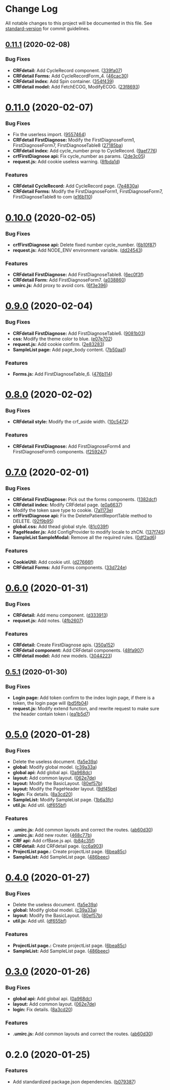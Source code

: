 # Change Log

All notable changes to this project will be documented in this file. See [standard-version](https://github.com/conventional-changelog/standard-version) for commit guidelines.

<a name="0.11.1"></a>
## [0.11.1](https://github.com/IcebearDL/pet-flask-refactor/compare/v0.11.0...v0.11.1) (2020-02-08)


### Bug Fixes

* **CRFdetail:** Add CycleRecord component. ([339fa07](https://github.com/IcebearDL/pet-flask-refactor/commit/339fa07))
* **CRFdetail Forms:** Add CycleRecordForm_4. ([46cac30](https://github.com/IcebearDL/pet-flask-refactor/commit/46cac30))
* **CRFdetail index:** Add Spin container. ([354f439](https://github.com/IcebearDL/pet-flask-refactor/commit/354f439))
* **CRFdetail model:** Add FetchECOG, ModifyECOG. ([23f8693](https://github.com/IcebearDL/pet-flask-refactor/commit/23f8693))



<a name="0.11.0"></a>
# [0.11.0](https://github.com/IcebearDL/pet-flask-refactor/compare/v0.10.0...v0.11.0) (2020-02-07)


### Bug Fixes

* Fix the userless import. ([9557464](https://github.com/IcebearDL/pet-flask-refactor/commit/9557464))
* **CRFdetail FirstDiagnose:** Modify the FirstDiagnoseForm1, FirstDiagnoseForm7, FirstDiagnoseTable8 ([27185ba](https://github.com/IcebearDL/pet-flask-refactor/commit/27185ba))
* **CRFdetail index:** Add cycle_number prop to CycleRecord. ([9aef776](https://github.com/IcebearDL/pet-flask-refactor/commit/9aef776))
* **crfFirstDiagnose api:** Fix cycle_number as params. ([2de3c05](https://github.com/IcebearDL/pet-flask-refactor/commit/2de3c05))
* **request.js:** Add cookie useless warning. ([8fbda1d](https://github.com/IcebearDL/pet-flask-refactor/commit/8fbda1d))


### Features

* **CRFdetail CycleRecord:** Add CycleRecord page. ([7e4830a](https://github.com/IcebearDL/pet-flask-refactor/commit/7e4830a))
* **CRFdetail Forms:** Modify the FirstDiagnoseForm1, FirstDiagnoseForm7, FirstDiagnoseTable8 to com ([e16b110](https://github.com/IcebearDL/pet-flask-refactor/commit/e16b110))



<a name="0.10.0"></a>
# [0.10.0](https://github.com/IcebearDL/pet-flask-refactor/compare/v0.9.0...v0.10.0) (2020-02-05)


### Bug Fixes

* **crfFirstDiagnose api:** Delete fixed number cycle_number. ([6b10f87](https://github.com/IcebearDL/pet-flask-refactor/commit/6b10f87))
* **request.js:** Add NODE_ENV environment variable. ([dd24543](https://github.com/IcebearDL/pet-flask-refactor/commit/dd24543))


### Features

* **CRFdetail FirstDiagnose:** Add FirstDiagnoseTable8. ([6ec0f3f](https://github.com/IcebearDL/pet-flask-refactor/commit/6ec0f3f))
* **CRFdetail Form:** Add FirstDiagnoseForm7. ([a038860](https://github.com/IcebearDL/pet-flask-refactor/commit/a038860))
* **umirc.js:** Add proxy to avoid cors. ([6f3e396](https://github.com/IcebearDL/pet-flask-refactor/commit/6f3e396))



<a name="0.9.0"></a>
# [0.9.0](https://github.com/IcebearDL/pet-flask-refactor/compare/v0.8.0...v0.9.0) (2020-02-04)


### Bug Fixes

* **CRFdetail FirstDiagnose:** Add FirstDiagnoseTable6. ([9081b03](https://github.com/IcebearDL/pet-flask-refactor/commit/9081b03))
* **css:** Modify the theme color to blue. ([e07e702](https://github.com/IcebearDL/pet-flask-refactor/commit/e07e702))
* **request.js:** Add cookie confirm. ([2e83283](https://github.com/IcebearDL/pet-flask-refactor/commit/2e83283))
* **SampleList page:** Add page_body content. ([7b50aa1](https://github.com/IcebearDL/pet-flask-refactor/commit/7b50aa1))


### Features

* **Forms.js:** Add FirstDiagnoseTable_6. ([476b114](https://github.com/IcebearDL/pet-flask-refactor/commit/476b114))



<a name="0.8.0"></a>
# [0.8.0](https://github.com/IcebearDL/pet-flask-refactor/compare/v0.7.0...v0.8.0) (2020-02-02)


### Bug Fixes

* **CRFdetail style:** Modify the crf_aside width. ([10c5472](https://github.com/IcebearDL/pet-flask-refactor/commit/10c5472))


### Features

* **CRFdetail FirstDiagnose:** Add FirstDiagnoseForm4 and FirstDiagnoseForm5 components. ([f259247](https://github.com/IcebearDL/pet-flask-refactor/commit/f259247))



<a name="0.7.0"></a>
# [0.7.0](https://github.com/IcebearDL/pet-flask-refactor/compare/v0.6.0...v0.7.0) (2020-02-01)


### Bug Fixes

* **CRFdetail FirstDiagnose:** Pick out the forms components. ([1382dcf](https://github.com/IcebearDL/pet-flask-refactor/commit/1382dcf))
* **CRFdetail index:** Modify CRFdetail page. ([e0a6637](https://github.com/IcebearDL/pet-flask-refactor/commit/e0a6637))
* Modify the token save type to cookie. ([7a1173e](https://github.com/IcebearDL/pet-flask-refactor/commit/7a1173e))
* **crfFirstDiagnose api:** Fix the DeletePatientReportTable method to DELETE. ([92f9b95](https://github.com/IcebearDL/pet-flask-refactor/commit/92f9b95))
* **global.css:** Add thead global style. ([81c039f](https://github.com/IcebearDL/pet-flask-refactor/commit/81c039f))
* **PageHeader.js:** Add ConfigProvider to modify locale to zhCN. ([137f745](https://github.com/IcebearDL/pet-flask-refactor/commit/137f745))
* **SampleList SampleModal:** Remove all the required rules. ([0df2ad6](https://github.com/IcebearDL/pet-flask-refactor/commit/0df2ad6))


### Features

* **CookieUtil:** Add cookie util. ([d27666f](https://github.com/IcebearDL/pet-flask-refactor/commit/d27666f))
* **CRFdetail Forms:** Add Forms components. ([33d724e](https://github.com/IcebearDL/pet-flask-refactor/commit/33d724e))



<a name="0.6.0"></a>
# [0.6.0](https://github.com/IcebearDL/pet-flask-refactor/compare/v0.5.1...v0.6.0) (2020-01-31)


### Bug Fixes

* **CRFdetail:** Add menu component. ([d333913](https://github.com/IcebearDL/pet-flask-refactor/commit/d333913))
* **requset.js:** Add notes. ([4fb2607](https://github.com/IcebearDL/pet-flask-refactor/commit/4fb2607))


### Features

* **CRFdetail:** Create FirstDiagnose apis. ([350a152](https://github.com/IcebearDL/pet-flask-refactor/commit/350a152))
* **CRFdetail component:** Add CRFdetail components. ([48fa907](https://github.com/IcebearDL/pet-flask-refactor/commit/48fa907))
* **CRFdetail model:** Add new models. ([3044223](https://github.com/IcebearDL/pet-flask-refactor/commit/3044223))



<a name="0.5.1"></a>
## [0.5.1](https://github.com/IcebearDL/pet-flask-refactor/compare/v0.5.0...v0.5.1) (2020-01-30)


### Bug Fixes

* **Login page:** Add token confirm to the index login page, if there is a token, the login page will ([bd5fb04](https://github.com/IcebearDL/pet-flask-refactor/commit/bd5fb04))
* **request.js:** Modify extend function, and rewrite request to make sure the header contain token i ([ea1b5d7](https://github.com/IcebearDL/pet-flask-refactor/commit/ea1b5d7))



<a name="0.5.0"></a>
# [0.5.0](https://github.com/IcebearDL/pet-flask-refactor/compare/v0.2.0...v0.5.0) (2020-01-28)


### Bug Fixes

* Delete the useless document. ([fa5e39a](https://github.com/IcebearDL/pet-flask-refactor/commit/fa5e39a))
* **global:** Modify global model. ([c39a33a](https://github.com/IcebearDL/pet-flask-refactor/commit/c39a33a))
* **global api:** Add global api. ([0a968dc](https://github.com/IcebearDL/pet-flask-refactor/commit/0a968dc))
* **layout:** Add common layout. ([062e7de](https://github.com/IcebearDL/pet-flask-refactor/commit/062e7de))
* **layout:** Modify the BasicLayout. ([80ef57b](https://github.com/IcebearDL/pet-flask-refactor/commit/80ef57b))
* **layout:** Modify the PageHeader layout. ([9df45be](https://github.com/IcebearDL/pet-flask-refactor/commit/9df45be))
* **login:** Fix details. ([8a3cd20](https://github.com/IcebearDL/pet-flask-refactor/commit/8a3cd20))
* **SampleList:** Modify SampleList page. ([1b6a3fc](https://github.com/IcebearDL/pet-flask-refactor/commit/1b6a3fc))
* **util.js:** Add util. ([df655bf](https://github.com/IcebearDL/pet-flask-refactor/commit/df655bf))


### Features

* **.umirc.js:** Add common layouts and correct the routes. ([ab60d30](https://github.com/IcebearDL/pet-flask-refactor/commit/ab60d30))
* **.umirc.js:** Add new router. ([468c77b](https://github.com/IcebearDL/pet-flask-refactor/commit/468c77b))
* **CRF api:** Add crfBase.js api. ([b84c35f](https://github.com/IcebearDL/pet-flask-refactor/commit/b84c35f))
* **CRFdetail:** Add CRFdetail page. ([cc6a903](https://github.com/IcebearDL/pet-flask-refactor/commit/cc6a903))
* **ProjectList page.:** Create projectList page. ([6bea85c](https://github.com/IcebearDL/pet-flask-refactor/commit/6bea85c))
* **SampleList:** Add SampleList page. ([486beec](https://github.com/IcebearDL/pet-flask-refactor/commit/486beec))



<a name="0.4.0"></a>
# [0.4.0](https://git.dev.tencent.com/ZipperDL/pet-flask-refactor/compare/v0.3.0...v0.4.0) (2020-01-27)


### Bug Fixes

* Delete the useless document. ([fa5e39a](https://git.dev.tencent.com/ZipperDL/pet-flask-refactor/commits/fa5e39a))
* **global:** Modify global model. ([c39a33a](https://git.dev.tencent.com/ZipperDL/pet-flask-refactor/commits/c39a33a))
* **layout:** Modify the BasicLayout. ([80ef57b](https://git.dev.tencent.com/ZipperDL/pet-flask-refactor/commits/80ef57b))
* **util.js:** Add util. ([df655bf](https://git.dev.tencent.com/ZipperDL/pet-flask-refactor/commits/df655bf))


### Features

* **ProjectList page.:** Create projectList page. ([6bea85c](https://git.dev.tencent.com/ZipperDL/pet-flask-refactor/commits/6bea85c))
* **SampleList:** Add SampleList page. ([486beec](https://git.dev.tencent.com/ZipperDL/pet-flask-refactor/commits/486beec))



<a name="0.3.0"></a>
# [0.3.0](https://git.dev.tencent.com/ZipperDL/pet-flask-refactor/compare/v0.2.0...v0.3.0) (2020-01-26)


### Bug Fixes

* **global api:** Add global api. ([0a968dc](https://git.dev.tencent.com/ZipperDL/pet-flask-refactor/commits/0a968dc))
* **layout:** Add common layout. ([062e7de](https://git.dev.tencent.com/ZipperDL/pet-flask-refactor/commits/062e7de))
* **login:** Fix details. ([8a3cd20](https://git.dev.tencent.com/ZipperDL/pet-flask-refactor/commits/8a3cd20))


### Features

* **.umirc.js:** Add common layouts and correct the routes. ([ab60d30](https://git.dev.tencent.com/ZipperDL/pet-flask-refactor/commits/ab60d30))



<a name="0.2.0"></a>
# 0.2.0 (2020-01-25)


### Features

* Add standardized package.json dependencies. ([b079387](https://git.dev.tencent.com/ZipperDL/pet-flask-refactor/commits/b079387))
